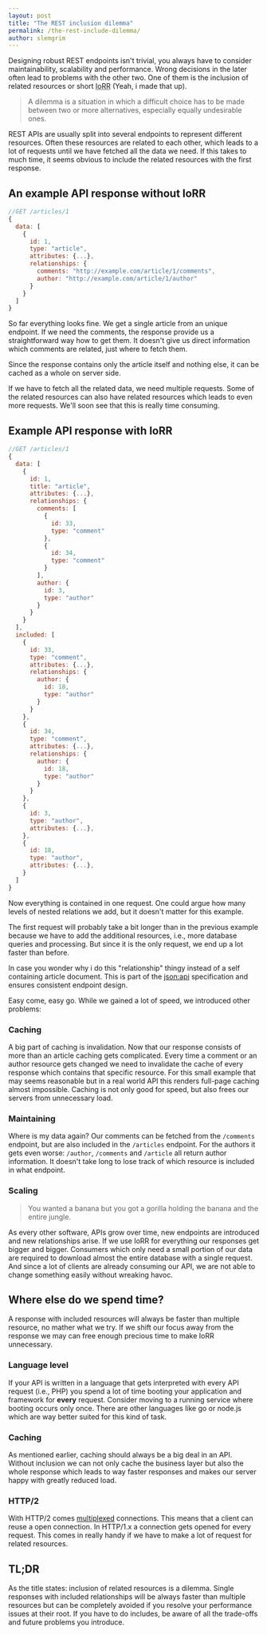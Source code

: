 ```yaml
---
layout: post
title: "The REST inclusion dilemma"
permalink: /the-rest-include-dilemma/
author: slemgrim
--- 
```


Designing robust REST endpoints isn't trivial, you always have to consider maintainability, 
scalability and performance. Wrong decisions in the later often lead to problems with 
the other two. One of them is the inclusion of related resources or short
<abbr title="Inclusion of related resources">IoRR</abbr> (Yeah, i made that up).

> A dilemma is a situation in which a difficult choice has to be made between two 
> or more alternatives, especially equally undesirable ones.

REST APIs are usually split into several endpoints to represent different resources. 
Often these resources are related to each other, which leads to a lot of requests until 
we have fetched all the data we need. If this takes to much time, 
it seems obvious to include the related resources with the first response.

An example API response without IoRR
---

```js
//GET /articles/1
{
  data: [
    {
      id: 1,
      type: "article",
      attributes: {...},
      relationships: {
        comments: "http://example.com/article/1/comments",
        author: "http://example.com/article/1/author"
      }
    }
  ]
}
```

So far everything looks fine. We get a single article from an unique endpoint. 
If we need the comments, the response provide us a straightforward way how to get them. 
It doesn't give us direct information which comments are related, just where to fetch them. 

<div class="message message--info">
Since the response contains only the article itself and nothing else, 
it can be cached as a whole on server side. 
</div>

If we have to fetch all the related data, we need multiple requests. Some of the related 
resources can also have related resources which leads to even more requests. 
We'll soon see that this is really time consuming.

Example API response with IoRR
---

```js
//GET /articles/1
{
  data: [
    {
      id: 1,
      title: "article",
      attributes: {...},
      relationships: {
        comments: [
          {
            id: 33,
            type: "comment"
          },
          {
            id: 34,
            type: "comment"
          }
        ],
        author: {
          id: 3,
          type: "author"
        }
      }
    }
  ],
  included: [
    {
      id: 33,
      type: "comment",
      attributes: {...},
      relationships: {
        author: {
          id: 18,
          type: "author"
        }
      }
    },
    {
      id: 34,
      type: "comment",
      attributes: {...},
      relationships: {
        author: {
          id: 18,
          type: "author"
        }
      }
    },
    {
      id: 3,
      type: "author",
      attributes: {...},
    },
    {
      id: 18,
      type: "author",
      attributes: {...},
    }
  ]
}
```

Now everything is contained in one request. One could argue how many levels of nested 
relations we add, but it doesn't matter for this example. 

The first request will probably take a bit longer than in the previous example 
because we have to add the additional resources, i.e., more database queries and processing. 
But since it is the only request, we end up a lot faster than before.

<div class="message message--info">
In case you wonder why i do this "relationship" thingy instead of a self containing article 
document. This is part of the <a target="_blank" href="http://jsonapi.org/">json:api</a>
specification and ensures consistent endpoint design.
</div>

Easy come, easy go. While we gained a lot of speed, we introduced other problems:
        
### Caching

A big part of caching is invalidation. Now that our response consists of more than an article 
caching gets complicated. Every time a comment or an author resource gets changed we need 
to invalidate the cache of every response which contains that specific resource. 
For this small example that may seems reasonable but in a real world API this renders full-page
caching almost impossible. Caching is not only good for speed, 
but also frees our servers from unnecessary load. 
 
### Maintaining

Where is my data again? Our comments can be fetched from the ```/comments``` endpoint, 
but are also included in the ```/articles``` endpoint. For the authors it gets even worse: 
```/author```, ```/comments``` and ```/article``` all return author information. 
It doesn't take long to lose track of which resource is included in what endpoint. 

### Scaling

> You wanted a banana but you got a gorilla holding the banana and the entire jungle.

As every other software, APIs grow over time, new endpoints are introduced 
and new relationships arise. If we use IoRR for everything our responses get bigger and bigger.
Consumers which only need a small portion of our data are required to download almost the 
entire database with a single request. And since a lot of clients are already consuming
our API, we are not able to change something easily without wreaking havoc.

Where else do we spend time?
---

A response with included resources will always be faster than multiple resource, 
no mather what we try. If we shift our focus away from the response we may can free enough 
precious time to make IoRR unnecessary. 

### Language level

If your API is written in a language that gets interpreted with every API request (i.e., PHP) 
you spend a lot of time booting your application and framework for **every** request. 
Consider moving to a running service where booting occurs only once. 
There are other languages like go or node.js which are way better suited for this kind of task. 

### Caching

As mentioned earlier, caching should always be a big deal in an API. Without inclusion we 
can not only cache the business layer but also the whole response which leads to way 
faster responses and makes our server happy with greatly reduced load. 

### HTTP/2

With HTTP/2 comes [multiplexed](https://http2.github.io/faq/#why-is-http2-multiplexed) 
connections. This means that a client can reuse a open connection. 
In HTTP/1.x a connection gets opened for every request. 
This comes in really handy if we have to make a lot of request for related resources.

TL;DR
---

As the title states: inclusion of related resources is a dilemma. 
Single responses with included relationships will be always faster than multiple 
resources but can be completely avoided if you resolve your performance issues at their root. 
If you have to do includes, be aware of all the trade-offs and future problems you introduce. 